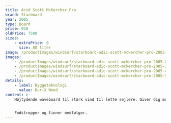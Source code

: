 ```yaml
---
title: Acid Scott McKercher Pro
brand: Starboard
year: 2005
type: Board
price: 950
oldPrice: 7500
sizes:
    - extraPrice: 0
      size: 88 liter
image: /productImages/windsurf/starboard-adic-scott-mckercher-pro-2005-1.jpg
images:
    - /productImages/windsurf/starboard-adic-scott-mckercher-pro-2005-2.jpg
    - /productImages/windsurf/starboard-adic-scott-mckercher-pro-2005-3.png
    - /productImages/windsurf/starboard-adic-scott-mckercher-pro-2005-4.jpg
    - /productImages/windsurf/starboard-adic-scott-mckercher-pro-2005-5.png
details:
    - label: Byggeteknologi
      value: Dur-X Wood
content: >-
    Højtydende waveboard til stærk vind til lette sejlere. Giver dig mulighed for at udføre de mest avancerede manøvrer, perfekt til snævre sving ved høj hastighed.


    Fodstropper og finner medfølger.
---
```

